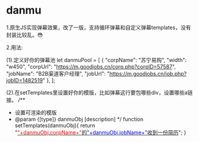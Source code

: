 # danmu
1.原生JS实现弹幕效果，改了一版，支持循环弹幕和自定义弹幕templates，没有封装比较乱。:flushed:

2.用法:

(1).定义好你的弹幕池
let danmuPool = [
            {
                "corpName": "苏宁易购",
                "width": "w450",
                "corpUrl": "https://m.goodjobs.cn/corp.php?corpID=57587",
                "jobName": "B2B渠道客户经理",
                "jobUrl": "https://m.goodjobs.cn/job.php?jobID=1482519"
            },
                ];
                
(2).在setTemplates里设置好你的模版，比如弹幕这行要包哪些div，设置哪些a链接。
/**
 * 设置可渲染的模版
 * @param {[type]} danmuObj [description]
 */
function setTemplates(danmuObj){
return "<a href='"+danmuObj.jobUrl+"'><span style='color:red;'>"+danmuObj.corpName+"</span>的<span style='color:blue;'>"+danmuObj.jobName+"</span>收到一份简历</a>";
}
                
